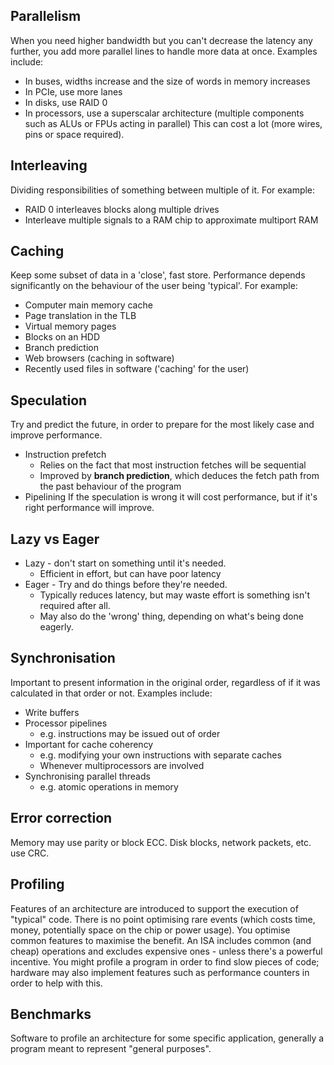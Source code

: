 ## Parallelism
When you need higher bandwidth but you can't decrease the latency any further, you add more parallel lines to handle more data at once. Examples include:
- In buses, widths increase and the size of words in memory increases
- In PCIe, use more lanes
- In disks, use RAID 0
- In processors, use a superscalar architecture (multiple components such as ALUs or FPUs acting in parallel)
This can cost a lot (more wires, pins or space required).
## Interleaving
Dividing responsibilities of something between multiple of it. For example:
- RAID 0 interleaves blocks along multiple drives
- Interleave multiple signals to a RAM chip to approximate multiport RAM
## Caching
Keep some subset of data in a 'close', fast store. Performance depends significantly on the behaviour of the user being 'typical'. For example:
- Computer main memory cache
- Page translation in the TLB
- Virtual memory pages
- Blocks on an HDD
- Branch prediction
- Web browsers (caching in software)
- Recently used files in software ('caching' for the user)
## Speculation
Try and predict the future, in order to prepare for the most likely case and improve performance.
- Instruction prefetch
	- Relies on the fact that most instruction fetches will be sequential
	- Improved by **branch prediction**, which deduces the fetch path from the past behaviour of the program
- Pipelining
If the speculation is wrong it will cost performance, but if it's right performance will improve. 
## Lazy vs Eager
- Lazy - don't start on something until it's needed.
	- Efficient in effort, but can have poor latency
- Eager - Try and do things before they're needed.
	- Typically reduces latency, but may waste effort is something isn't required after all.
	- May also do the 'wrong' thing, depending on what's being done eagerly.
## Synchronisation
Important to present information in the original order, regardless of if it was calculated in that order or not. Examples include:
- Write buffers
- Processor pipelines
	- e.g. instructions may be issued out of order
- Important for cache coherency
	- e.g. modifying your own instructions with separate caches
	- Whenever multiprocessors are involved
- Synchronising parallel threads
	- e.g. atomic operations in memory
## Error correction
Memory may use parity or block ECC.
Disk blocks, network packets, etc. use CRC.
## Profiling
Features of an architecture are introduced to support the execution of "typical" code. There is no point optimising rare events (which costs time, money, potentially space on the chip or power usage). You optimise common features to maximise the benefit.
An ISA includes common (and cheap) operations and excludes expensive ones - unless there's a powerful incentive.
You might profile a program in order to find slow pieces of code; hardware may also implement features such as performance counters in order to help with this.
## Benchmarks
Software to profile an architecture for some specific application, generally a program meant to represent "general purposes".

